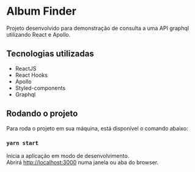 # Album Finder

Projeto desenvolvido para demonstração de consulta a uma API graphql utilizando React e Apollo.

## Tecnologias utilizadas

- ReactJS
- React Hooks
- Apollo
- Styled-components
- Graphql

## Rodando o projeto

Para roda o projeto em sua máquina, está disponível o comando abaixo:

### `yarn start`

Inicia a aplicação em modo de desenvolvimento.<br />
Abrirá [http://localhost:3000](http://localhost:3000) numa janela ou aba do browser.
